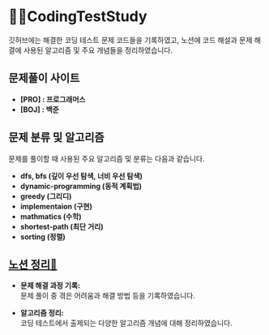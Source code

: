 # 👩‍💻CodingTestStudy
깃허브에는 해결한 코딩 테스트 문제 코드들을 기록하였고, 노션에 코드 해설과 문제 해결에 사용된 알고리즘 및 주요 개념들을 정리하였습니다. 

## 문제풀이 사이트
- **[PRO] : 프로그래머스**
- **[BOJ] : 백준**


## 문제 분류 및 알고리즘
문제를 풀이할 때 사용된 주요 알고리즘 및 분류는 다음과 같습니다.
- **dfs, bfs (깊이 우선 탐색, 너비 우선 탐색)**
- **dynamic-programming (동적 계획법)**
- **greedy (그리디)**
- **implementaion (구현)**
- **mathmatics (수학)**
- **shortest-path (최단 거리)**
- **sorting (정렬)**

## [노션 정리🔗](https://sedate-parakeet-3b8.notion.site/Coding-Test-Study-13ce9e66450d800ba5abe8c7cb7bd26f?pvs=4)

- **문제 해결 과정 기록:**  
  문제 풀이 중 겪은 어려움과 해결 방법 등을 기록하였습니다.

- **알고리즘 정리:**  
  코딩 테스트에서 출제되는 다양한 알고리즘 개념에 대해 정리하였습니다.
